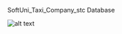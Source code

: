 SoftUni_Taxi_Company_stc Database


![alt text](https://github.com/CrystallizedSnowflakes/SQL-SoftUni/blob/main/Schemas/SoftUni_Taxi_Company_stc_DB.JPG)

